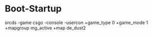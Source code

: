 # Boot-Startup

srcds -game csgo -console -usercon +game\_type 0 +game\_mode 1 +mapgroup mg\_active +map de\_dust2

